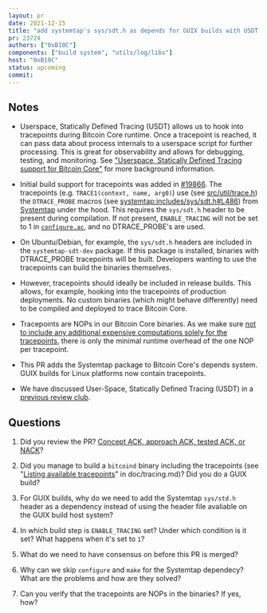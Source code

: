 ```yaml
---
layout: pr
date: 2021-12-15
title: "add systemtap's sys/sdt.h as depends for GUIX builds with USDT tracepoints"
pr: 23724
authors: ["0xB10C"]
components: ["build system", "utils/log/libs"]
host: "0xB10C"
status: upcoming
commit:
---
```



## Notes

- Userspace, Statically Defined Tracing (USDT) allows us to hook into tracepoints during Bitcoin
  Core runtime. Once a tracepoint is reached, it can pass data about process internals to a
userspace script for further processing. This is great for observability and allows for debugging,
testing, and monitoring. See ["Userspace, Statically Defined Tracing support for Bitcoin
Core"](https://b10c.me/blog/008-bitcoin-core-usdt-support/) for more background information.

- Initial build support for tracepoints was added in
  [#19866](https://github.com/bitcoin/bitcoin/pull/19866). The tracepoints (e.g. `TRACE1(context,
  name, arg0)`) use (see
  [src/util/trace.h](https://github.com/bitcoin/bitcoin/blob/master/src/util/trace.h)) the
  `DTRACE_PROBE` macros (see
  [systemtap:includes/sys/sdt.h#L486](https://sourceware.org/git/?p=systemtap.git;a=blob;f=includes/sys/sdt.h;hb=209b5a19c6ee30c2db3f6c849620544a851013e8#l486))
  from [Systemtap](https://sourceware.org/systemtap/) under the hood.  This requires the `sys/sdt.h`
  header to be present during compilation.  If not present, `ENABLE_TRACING` will not be set to 1 in
  [`configure.ac`](https://github.com/bitcoin/bitcoin/blob/61b82a81751625b6bed81b9e0a281c5734e19c10/configure.ac#L1350-L1360),
  and no DTRACE_PROBE's are used.

- On Ubuntu/Debian, for example, the `sys/sdt.h` headers are included in the `systemtap-sdt-dev`
  package. If this package is installed, binaries with DTRACE_PROBE tracepoints will be built.
  Developers wanting to use the tracepoints can build the binaries themselves.

- However, tracepoints should ideally be included in release builds. This allows, for example,
  hooking into the tracepoints of production deployments. No custom binaries (which might behave
  differently) need to be compiled and deployed to trace Bitcoin Core.

- Tracepoints are NOPs in our Bitcoin Core binaries. As we make sure [not to include any additional
  expensive computations solely for the
  tracepoints](https://github.com/bitcoin/bitcoin/blob/master/doc/tracing.md#no-expensive-computations-for-tracepoints),
  there is only the minimal runtime overhead of the one NOP per tracepoint.

- This PR adds the Systemtap package to Bitcoin Core's depends system. GUIX builds for Linux
  platforms now contain tracepoints.

- We have discussed User-Space, Statically Defined Tracing (USDT) in a [previous review
  club](/22006).

## Questions

1. Did you review the PR? [Concept ACK, approach ACK, tested ACK, or NACK](https://github.com/bitcoin/bitcoin/blob/master/CONTRIBUTING.md#peer-review)?

2. Did you manage to build a `bitcoind` binary including the tracepoints (see "[Listing available tracepoints](https://github.com/bitcoin/bitcoin/blob/master/doc/tracing.md#listing-available-tracepoints)" in doc/tracing.md)? Did you do a GUIX build?

3. For GUIX builds, why do we need to add the Systemtap `sys/std.h` header as a dependency instead of using the header file avaliable on the GUIX build host system?

4. In which build step is `ENABLE_TRACING` set? Under which condition is it set? What happens when it's set to `1`?

5. What do we need to have consensus on before this PR is merged?

6. Why can we skip `configure` and `make` for the Systemtap dependecy? What are the problems and how are they solved?

7. Can you verify that the tracepoints are NOPs in the binaries? If yes, how?

<!-- TODO: After meeting, uncomment and add meeting log between the irc tags
## Meeting Log

{% irc %}
{% endirc %}
-->
